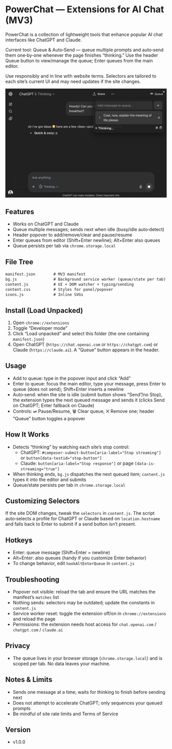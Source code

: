 # PowerChat — Extensions for AI Chat (MV3)

PowerChat is a collection of lightweight tools that enhance popular AI chat interfaces like ChatGPT and Claude.

Current tool: Queue & Auto‑Send — queue multiple prompts and auto‑send them one‑by‑one whenever the page finishes “thinking.” Use the header Queue button to view/manage the queue; Enter queues from the main editor.

Use responsibly and in line with website terms. Selectors are tailored to each site’s current UI and may need updates if the site changes.

![example of the extension in action](./images/screenshot.png)

## Features
- Works on ChatGPT and Claude
- Queue multiple messages; sends next when idle (busy/idle auto‑detect)
- Header popover to add/remove/clear and pause/resume
- Enter queues from editor (Shift+Enter newline); Alt+Enter also queues
- Queue persists per tab via `chrome.storage.local`

## File Tree
```
manifest.json        # MV3 manifest
bg.js                # Background service worker (queue/state per tab)
content.js           # UI + DOM watcher + typing/sending
content.css          # Styles for panel/popover
icons.js             # Inline SVGs
```

## Install (Load Unpacked)
1. Open `chrome://extensions`
2. Toggle “Developer mode”
3. Click “Load unpacked” and select this folder (the one containing `manifest.json`)
4. Open ChatGPT (`https://chat.openai.com` or `https://chatgpt.com`) or Claude (`https://claude.ai`). A “Queue” button appears in the header.

## Usage
- Add to queue: type in the popover input and click “Add”
- Enter to queue: focus the main editor, type your message, press Enter to queue (does not send); Shift+Enter inserts a newline
- Auto‑send: when the site is idle (submit button shows “Send”/no Stop), the extension types the next queued message and sends it (clicks Send on ChatGPT; Enter fallback on Claude)
- Controls: ⏯ Pause/Resume, 🗑 Clear queue, ✕ Remove one; header “Queue” button toggles a popover

## How It Works
- Detects “thinking” by watching each site’s stop control:
  - ChatGPT: `#composer-submit-button[aria-label="Stop streaming"]` or `button[data-testid="stop-button"]`
  - Claude: `button[aria-label="Stop response"]` or page `[data-is-streaming="true"]`
- When thinking ends, `bg.js` dispatches the next queued item; `content.js` types it into the editor and submits
- Queue/state persists per tab in `chrome.storage.local`

## Customizing Selectors
If the site DOM changes, tweak the `selectors` in `content.js`. The script auto‑selects a profile for ChatGPT or Claude based on `location.hostname` and falls back to Enter to submit if a send button isn’t present.

## Hotkeys
- Enter: queue message (Shift+Enter = newline)
- Alt+Enter: also queues (handy if you customize Enter behavior)
- To change behavior, edit `hookAltEnterQueue` in `content.js`

## Troubleshooting
- Popover not visible: reload the tab and ensure the URL matches the manifest’s `matches` list
- Nothing sends: selectors may be outdated; update the constants in `content.js`
- Service worker reset: toggle the extension off/on in `chrome://extensions` and reload the page
- Permissions: the extension needs host access for `chat.openai.com` / `chatgpt.com` / `claude.ai`

## Privacy
- The queue lives in your browser storage (`chrome.storage.local`) and is scoped per tab. No data leaves your machine.

## Notes & Limits
- Sends one message at a time; waits for thinking to finish before sending next
- Does not attempt to accelerate ChatGPT; only sequences your queued prompts
- Be mindful of site rate limits and Terms of Service

## Version
- v1.0.0
